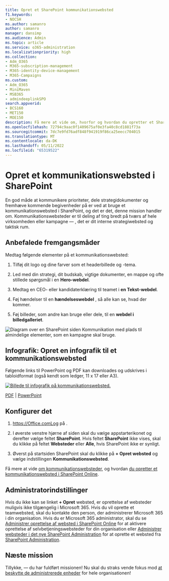 ```yaml
---
title: Opret et SharePoint kommunikationswebsted
f1.keywords:
- NOCSH
ms.author: samanro
author: samanro
manager: dansimp
ms.audience: Admin
ms.topic: article
ms.service: o365-administration
ms.localizationpriority: high
ms.collection:
- Adm_O365
- M365-subscription-management
- M365-identity-device-management
- M365-Campaigns
ms.custom:
- Adm_O365
- MiniMaven
- MSB365
- admindeeplinkSPO
search.appverid:
- BCS160
- MET150
- MOE150
description: Få mere at vide om, hvorfor og hvordan du opretter et SharePoint kommunikationswebsted for din kampagne eller virksomhed med Microsoft 365, og beskyt teamet mod cyberangreb og angreb mod malware og andre trusler på grund af forkert fildeling.
ms.openlocfilehash: 72794c9aac0f1409675af0e3fa40c8cd1881f73a
ms.sourcegitcommit: 7dc7e9fd76adf848f941919f86ca25eecc704015
ms.translationtype: MT
ms.contentlocale: da-DK
ms.lasthandoff: 05/11/2022
ms.locfileid: "65319522"
---
```

# <a name="create-a-communications-site-in-sharepoint"></a>Opret et kommunikationswebsted i SharePoint

En god måde at kommunikere prioriteter, dele strategidokumenter og fremhæve kommende begivenheder på er ved at bruge et kommunikationswebsted i SharePoint, og det er det, denne mission handler om. Kommunikationswebsteder er til deling af ting bredt på tværs af hele virksomheden eller kampagne &mdash; , det er dit interne strategiwebsted og taktisk rum. 

## <a name="best-practices"></a>Anbefalede fremgangsmåder

Medtag følgende elementer på et kommunikationswebsted:

1. Tilføj dit logo og dine farver som et headerbillede og -tema.

2. Led med din strategi, dit budskab, vigtige dokumenter, en mappe og ofte stillede spørgsmål i en **Hero-webdel**.

3. Medtag en CEO- eller kandidaterklæring til teamet i **en Tekst-webdel**.

4. Føj hændelser til en **hændelseswebdel** , så alle kan se, hvad der kommer.

5. Føj billeder, som andre kan bruge eller dele, til en **webdel i billedgalleriet**.

![Diagram over en SharePoint siden Kommunikation med plads til almindelige elementer, som en kampagne skal bruge.](../media/m365-democracy-comms-site.png)

## <a name="infographic-create-a-communications-site-infographic"></a>Infografik: Opret en infografik til et kommunikationswebsted

Følgende links til PowerPoint og PDF kan downloades og udskrives i tabloidformat (også kendt som ledger, 11 x 17 eller A3).

[![Billede til infografik på kommunikationswebsted.](../media/M365-Campaigns-CreateCommunicationSite-358-201.png)](https://download.microsoft.com/download/3/f/f/3ff49b41-e5a4-4993-a00c-7f791a80b627/M365CampaignsCreateCommunicationSite.pdf)

[PDF](https://download.microsoft.com/download/3/f/f/3ff49b41-e5a4-4993-a00c-7f791a80b627/M365CampaignsCreateCommunicationSite.pdf) |  [PowerPoint](https://download.microsoft.com/download/3/f/f/3ff49b41-e5a4-4993-a00c-7f791a80b627/M365CampaignsCreateCommunicationSite.pptx)

## <a name="set-it-up"></a>Konfigurer det

1. https://Office.comLog på .

2. I øverste venstre hjørne af siden skal du vælge appstarterikonet og derefter vælge feltet **SharePoint**. Hvis feltet **SharePoint** ikke vises, skal du klikke på feltet **Websteder** eller **Alle**, hvis SharePoint ikke er synligt.

3. Øverst på startsiden SharePoint skal du klikke på **+ Opret websted** og vælge indstillingen **Kommunikationswebsted**.

Få mere at vide [om kommunikationswebsteder](https://support.office.com/article/What-is-a-SharePoint-communication-site-94A33429-E580-45C3-A090-5512A8070732), og hvordan [du opretter et kommunikationswebsted i SharePoint Online](https://support.microsoft.com/en-us/office/create-a-communication-site-in-sharepoint-online-7fb44b20-a72f-4d2c-9173-fc8f59ba50eb).

## <a name="admin-settings"></a>Administratorindstillinger

Hvis du ikke kan se linket **+ Opret** websted, er oprettelse af websteder muligvis ikke tilgængelig i Microsoft 365. Hvis du vil oprette et teamwebsted, skal du kontakte den person, der administrerer Microsoft 365 i din organisation. Hvis du er Microsoft 365 administrator, skal du se [Administrer oprettelse af websted i SharePoint Online](/sharepoint/manage-site-creation) for at aktivere oprettelse af selvbetjeningswebsteder for din organisation eller [Administrer websteder i det nye SharePoint Administration](/sharepoint/manage-sites-in-new-admin-center) for at oprette et websted fra <a href="https://go.microsoft.com/fwlink/?linkid=2185219" target="_blank">SharePoint Administration</a>.

## <a name="next-mission"></a>Næste mission

Tillykke, &mdash; du har fuldført missionen! Nu skal du straks vende fokus mod [at beskytte de administrerede enheder](m365bp-protect-devices.md) for hele organisationen!